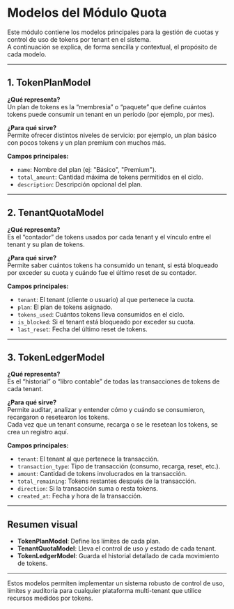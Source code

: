 # Modelos del Módulo Quota

Este módulo contiene los modelos principales para la gestión de cuotas y control de uso de tokens por tenant en el sistema.  
A continuación se explica, de forma sencilla y contextual, el propósito de cada modelo.

---

## 1. TokenPlanModel

**¿Qué representa?**  
Un plan de tokens es la “membresía” o “paquete” que define cuántos tokens puede consumir un tenant en un período (por ejemplo, por mes).

**¿Para qué sirve?**  
Permite ofrecer distintos niveles de servicio: por ejemplo, un plan básico con pocos tokens y un plan premium con muchos más.

**Campos principales:**
- `name`: Nombre del plan (ej: "Básico", "Premium").
- `total_amount`: Cantidad máxima de tokens permitidos en el ciclo.
- `description`: Descripción opcional del plan.

---

## 2. TenantQuotaModel

**¿Qué representa?**  
Es el “contador” de tokens usados por cada tenant y el vínculo entre el tenant y su plan de tokens.

**¿Para qué sirve?**  
Permite saber cuántos tokens ha consumido un tenant, si está bloqueado por exceder su cuota y cuándo fue el último reset de su contador.

**Campos principales:**
- `tenant`: El tenant (cliente o usuario) al que pertenece la cuota.
- `plan`: El plan de tokens asignado.
- `tokens_used`: Cuántos tokens lleva consumidos en el ciclo.
- `is_blocked`: Si el tenant está bloqueado por exceder su cuota.
- `last_reset`: Fecha del último reset de tokens.

---

## 3. TokenLedgerModel

**¿Qué representa?**  
Es el “historial” o “libro contable” de todas las transacciones de tokens de cada tenant.

**¿Para qué sirve?**  
Permite auditar, analizar y entender cómo y cuándo se consumieron, recargaron o resetearon los tokens.  
Cada vez que un tenant consume, recarga o se le resetean los tokens, se crea un registro aquí.

**Campos principales:**
- `tenant`: El tenant al que pertenece la transacción.
- `transaction_type`: Tipo de transacción (consumo, recarga, reset, etc.).
- `amount`: Cantidad de tokens involucrados en la transacción.
- `total_remaining`: Tokens restantes después de la transacción.
- `direction`: Si la transacción suma o resta tokens.
- `created_at`: Fecha y hora de la transacción.

---

## Resumen visual

- **TokenPlanModel**: Define los límites de cada plan.
- **TenantQuotaModel**: Lleva el control de uso y estado de cada tenant.
- **TokenLedgerModel**: Guarda el historial detallado de cada movimiento de tokens.

---

Estos modelos permiten implementar un sistema robusto de control de uso, límites y auditoría para cualquier plataforma multi-tenant que utilice recursos medidos por tokens.